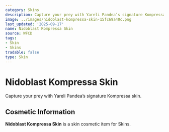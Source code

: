 ```yaml
---
category: Skins
description: Capture your prey with Yareli Pandea’s signature Kompressa skin.
image: ../images/nidoblast-kompressa-skin-15fc69a40c.png
last_updated: '2025-09-17'
name: Nidoblast Kompressa Skin
source: WFCD
tags:
- Skin
- Skins
tradable: false
type: Skin
---
```


# Nidoblast Kompressa Skin

Capture your prey with Yareli Pandea’s signature Kompressa skin.

## Cosmetic Information

**Nidoblast Kompressa Skin** is a skin cosmetic item for Skins.

